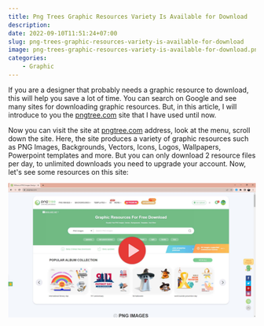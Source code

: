 ```yaml
---
title: Png Trees Graphic Resources Variety Is Available for Download
description:
date: 2022-09-10T11:51:24+07:00
slug: png-trees-graphic-resources-variety-is-available-for-download
image: png-trees-graphic-resources-variety-is-available-for-download.png
categories:
    - Graphic
---
```


If you are a designer that probably needs a graphic resource to download, this will help you save a lot of time. You can search on Google and see many sites for downloading graphic resources. But, in this article, I will introduce to you the [pngtree.com](https://pngtree.com/) site that I have used until now.

Now you can visit the site at [pngtree.com](https://pngtree.com/) address, look at the menu, scroll down the site. Here, the site produces a variety of graphic resources such as PNG Images, Backgrounds, Vectors, Icons, Logos, Wallpapers, Powerpoint templates and more.
But you can only download 2 resource files per day, to unlimited downloads you need to upgrade your account. Now, let's see some resources on this site:

[![](png-trees-graphic-resources-variety.jpg)](https://pngtree.com/)
